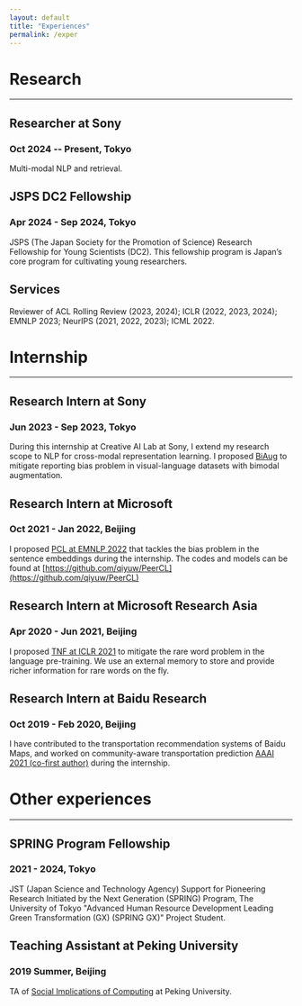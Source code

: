 ```yaml
---
layout: default
title: "Experiences"
permalink: /exper
---
```


# Research

---

## Researcher at Sony
### Oct 2024 -- Present, Tokyo
Multi-modal NLP and retrieval.

## JSPS DC2 Fellowship
### Apr 2024 - Sep 2024, Tokyo
JSPS (The Japan Society for the Promotion of Science) Research Fellowship for Young Scientists (DC2). This fellowship program is Japan’s core program for cultivating young researchers.

## Services
Reviewer of ACL Rolling Review (2023, 2024); ICLR (2022, 2023, 2024); EMNLP 2023; NeurIPS (2021, 2022, 2023); ICML 2022.

# Internship

---

## Research Intern at Sony
### Jun 2023 - Sep 2023, Tokyo
During this internship at Creative AI Lab at Sony, I extend my research scope to NLP for cross-modal representation learning. I proposed [BiAug](https://arxiv.org/abs/2310.01330) to mitigate reporting bias problem in visual-language datasets with bimodal augmentation.

## Research Intern at Microsoft
### Oct 2021 - Jan 2022, Beijing
I proposed [PCL at EMNLP 2022](https://arxiv.org/abs/2201.12093) that tackles the bias problem in the sentence embeddings during the internship. The codes and models can be found at [https://github.com/qiyuw/PeerCL](https://github.com/qiyuw/PeerCL)

## Research Intern at Microsoft Research Asia
### Apr 2020 - Jun 2021, Beijing
I proposed [TNF at ICLR 2021](https://openreview.net/forum?id=lU5Rs_wCweN) to mitigate the rare word problem in the language pre-training. We use an external memory to store and provide richer information for rare words on the fly.

## Research Intern at Baidu Research
### Oct 2019 - Feb 2020, Beijing
I have contributed to the transportation recommendation systems of Baidu Maps, and worked on community-aware transportation prediction [AAAI 2021 (co-first author)](https://ojs.aaai.org/index.php/AAAI/article/view/16107) during the internship.

# Other experiences

---

## SPRING Program Fellowship
### 2021 - 2024, Tokyo
JST (Japan Science and Technology Agency) Support for Pioneering Research Initiated by the Next Generation (SPRING) Program, The University of Tokyo "Advanced Human Resource Development Leading Green Transformation (GX) (SPRING GX)" Project Student.

## Teaching Assistant at Peking University
### 2019 Summer, Beijing
TA of [Social Implications of Computing](https://joshhug.github.io/sic19/) at Peking University.